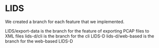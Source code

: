 # LIDS

We created a branch for each feature that we implemented.

LIDS/export-data is the branch for the feature of exporting PCAP files to XML files
lids-d/cli is the branch for the cli LIDS-D
lids-d/web-based is the branch for the web-based LIDS-D
